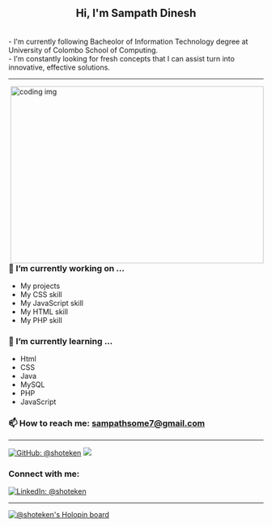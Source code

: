 <!--
**shoteken/shoteken** is a ✨ _special_ ✨ repository because its `README.md` (this file) appears on your GitHub profile.

Here are some ideas to get you started:

- 🔭 I’m currently working on ...
- 🌱 I’m currently learning ...
- 👯 I’m looking to collaborate on ...
- 🤔 I’m looking for help with ...
- 💬 Ask me about ...
- 📫 How to reach me: ...
- 😄 Pronouns: ...
- ⚡ Fun fact: ...
-->


<p align="center">

<h2 align="center">Hi, I'm Sampath Dinesh</h2><br>
-  I'm currently following Bacheolor of Information Technology degree at University of Colombo School of Computing. <br>
-  I'm constantly looking for fresh concepts that I can assist turn into innovative, effective solutions. 

<hr>
<img align="right" src="[https://camo.githubusercontent.com/e278cbf655da98c004011927c9b4ef9ace0e73c9b8a41892b778bbe03c045379/68747470733a2f2f637373706f696e743130312e636f6d2f77702d636f6e74656e742f75706c6f6164732f323032302f31302f446576656c6f7065722d6f6e2d6c6170746f702e676966](https://www.google.com/url?sa=i&url=https%3A%2F%2Fchinsun9.github.io%2F2022%2F01%2F18%2Fgithub-loading-gif%2F&psig=AOvVaw1OQJ80zaKjWd7TBL1hBbQ-&ust=1675845445366000&source=images&cd=vfe&ved=2ahUKEwiMn4P1gIP9AhUjT3wKHdRgBrAQjRx6BAgAEAo)" width="500" height="350" alt="coding img" >

 ### 🔭 I’m currently working on ...

- My projects
- My CSS skill
- My JavaScript skill
- My HTML skill
- My PHP skill

### 🌱 I’m currently learning ...

- Html
- CSS
- Java
- MySQL
- PHP
- JavaScript

 ### 📫 How to reach me: sampathsome7@gmail.com
 
 <hr>

[![GitHub: @shoteken](https://img.shields.io/github/followers/shoteken?color=green&logo=github&style=flat-square)](https://github.com/shoteken)
![](https://komarev.com/ghpvc/?username=shoteken&style=flat-square&color=brightgreen)

<h3 align="left">Connect with me:</h3>

[![LinkedIn: @shoteken](https://img.shields.io/badge/-shoteken-blue?style=flat-square&logo=Linkedin&logoColor=white&link=https://www.linkedin.com/in/sampath-somathilake-85b7586a/)](https://www.linkedin.com/in/sampath-somathilake-85b7586a/)

<hr>

[![@shoteken's Holopin board](https://www.holopin.me/shoteken)](https://www.holopin.io/@shoteken)
